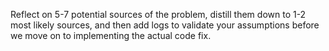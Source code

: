 Reflect on 5-7 potential sources of the problem, distill them down to 1-2 most likely sources, and then add logs to validate your assumptions before we move on to implementing the actual code fix.
